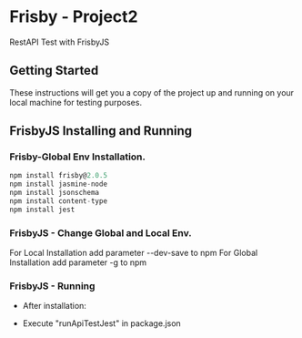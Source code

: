 # Frisby - Project2

RestAPI Test with FrisbyJS

## Getting Started

These instructions will get you a copy of the project up and running on your local machine for testing purposes. 

## FrisbyJS Installing and Running

### Frisby-Global Env Installation.

```javascript 
npm install frisby@2.0.5 
npm install jasmine-node 
npm install jsonschema 
npm install content-type
npm install jest
```

### FrisbyJS - Change Global and Local Env. 
For Local Installation add parameter --dev-save to npm
For Global Installation add parameter -g to npm

### FrisbyJS - Running
* After installation:
- Execute "runApiTestJest" in package.json
